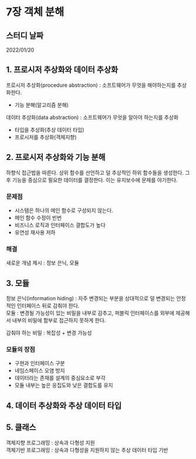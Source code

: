 # 7장 객체 분해

## 스터디 날짜
2022/01/20

## 1. 프로시저 추상화와 데이터 추상화
프로시저 추상화(procedure abstraction) : 소프트웨어가 무엇을 해야하는지를 추상화한다.<br>

- 기능 분해(알고리즘 분해)

데이터 추상화(data abstraction) : 소프트웨어가 무엇을 알아야 하는지를 추상화

- 타입을 추상화(추상 데이터 타입)
- 프로시저를 추상화(객체지향)

## 2. 프로시저 추상화와 기능 분해
하향식 접근법을 따른다. 상위 함수를 선언하고 덜 추상적인 하위 함수들을 생성한다. 그 후 기능을 중심으로 필요한 데이터를 결정한다. 이는 유지보수에 문제를 야기한다.

### 문제점
- 시스템은 하나의 메인 함수로 구성되지 않는다.
- 메인 함수 수정이 빈번
- 비즈니스 로직과 인터페이스 결합도가 높다
- 유연성 재사용 저하

### 해결
새로운 개념 제시 : 정보 은닉, 모듈

## 3. 모듈
정보 은닉(information hiding) : 자주 변경되는 부분을 상대적으로 덜 변경되는 안정적인 인터페이스 뒤로 감춰야 한다.<br>
모듈 : 변경될 가능성이 있는 비밀을 내부로 감추고, 퍼블릭 인터페이스를 외부에 제공해서 내부의 비밀에 함부로 접근하지 못하게 한다.<br>

감춰야 하는 비밀 : 복잡성 + 변경 가능성<br>

### 모듈의 장점

- 구현과 인터페이스 구분
- 네임스페이스 오염 방지
- 데이터라는 존재를 설계의 중심요소로 부각
- 모듈 내부는 높은 응집도와 낮은 결합도를 유지

## 4. 데이터 추상화와 추상 데이터 타입

## 5. 클래스
객체지향 프로그래밍 : 상속과 다형성 지원<br>
객체기반 프로그래밍 : 상속과 다형성을 지원하지 않는 추상 데이터 타입 기반